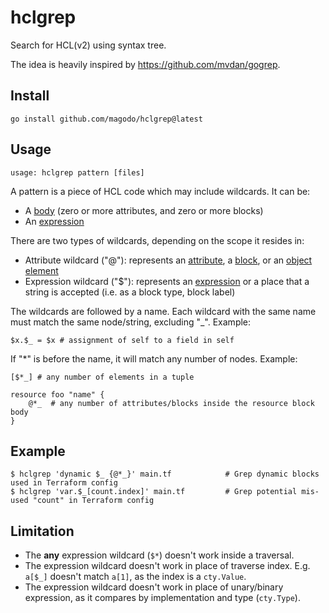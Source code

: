 # hclgrep

Search for HCL(v2) using syntax tree.

The idea is heavily inspired by https://github.com/mvdan/gogrep.

## Install

    go install github.com/magodo/hclgrep@latest

## Usage

    usage: hclgrep pattern [files]

A pattern is a piece of HCL code which may include wildcards. It can be:

- A [body](https://github.com/hashicorp/hcl/blob/main/hclsyntax/spec.md#bodies) (zero or more attributes, and zero or more blocks)
- An [expression](https://github.com/hashicorp/hcl/blob/main/hclsyntax/spec.md#expressions)

There are two types of wildcards, depending on the scope it resides in:

- Attribute wildcard ("@"): represents an [attribute](https://github.com/hashicorp/hcl/blob/main/hclsyntax/spec.md#attribute-definitions), a [block](https://github.com/hashicorp/hcl/blob/main/hclsyntax/spec.md#blocks), or an [object element](https://github.com/hashicorp/hcl/blob/main/hclsyntax/spec.md#collection-values)
- Expression wildcard ("$"): represents an [expression](https://github.com/hashicorp/hcl/blob/main/hclsyntax/spec.md#expressions) or a place that a string is accepted (i.e. as a block type, block label)

The wildcards are followed by a name. Each wildcard with the same name must match the same node/string, excluding "_". Example:

    $x.$_ = $x # assignment of self to a field in self

If "*" is before the name, it will match any number of nodes. Example:

    [$*_] # any number of elements in a tuple

    resource foo "name" {
        @*_  # any number of attributes/blocks inside the resource block body
    }

## Example

```
$ hclgrep 'dynamic $_ {@*_}' main.tf            # Grep dynamic blocks used in Terraform config
$ hclgrep 'var.$_[count.index]' main.tf         # Grep potential mis-used "count" in Terraform config
```

## Limitation

- The **any** expression wildcard (`$*`) doesn't work inside a traversal.
- The expression wildcard doesn't work in place of traverse index. E.g. `a[$_]` doesn't match `a[1]`, as the index is a `cty.Value`.
- The expression wildcard doesn't work in place of unary/binary expression, as it compares by implementation and type (`cty.Type`).
